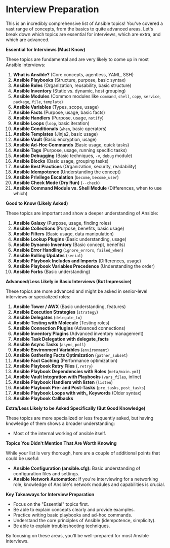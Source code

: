 # Interview Preparation

This is an incredibly comprehensive list of Ansible topics! You've covered a vast range of concepts, from the basics to quite advanced areas. Let's break down which topics are essential for interviews, which are extra, and which are advanced.

**Essential for Interviews (Must Know)**

These topics are fundamental and are very likely to come up in most Ansible interviews:

1.  **What is Ansible?** (Core concepts, agentless, YAML, SSH)
2.  **Ansible Playbooks** (Structure, purpose, basic syntax)
3.  **Ansible Roles** (Organization, reusability, basic structure)
4.  **Ansible Inventory** (Static vs. dynamic, host grouping)
5.  **Ansible Modules** (Common modules like `command`, `shell`, `copy`, `service`, `package`, `file`, `template`)
6.  **Ansible Variables** (Types, scope, usage)
7.  **Ansible Facts** (Purpose, usage, basic facts)
8.  **Ansible Handlers** (Purpose, usage, `notify`)
9.  **Ansible Loops** (`loop`, basic iteration)
10. **Ansible Conditionals** (`when`, basic operators)
11. **Ansible Templates** (Jinja2, basic usage)
12. **Ansible Vault** (Basic encryption, usage)
13. **Ansible Ad-Hoc Commands** (Basic usage, quick tasks)
14. **Ansible Tags** (Purpose, usage, running specific tasks)
15. **Ansible Debugging** (Basic techniques, `-v`, `debug` module)
16. **Ansible Blocks** (Basic usage, grouping tasks)
17. **Ansible Best Practices** (Organization, security, readability)
18. **Ansible Idempotence** (Understanding the concept)
19. **Ansible Privilege Escalation** (`become`, `become_user`)
20. **Ansible Check Mode (Dry Run)** (`--check`)
21. **Ansible Command Module vs. Shell Module** (Differences, when to use which)

**Good to Know (Likely Asked)**

These topics are important and show a deeper understanding of Ansible:

1.  **Ansible Galaxy** (Purpose, usage, finding roles)
2.  **Ansible Collections** (Purpose, benefits, basic usage)
3.  **Ansible Filters** (Basic usage, data manipulation)
4.  **Ansible Lookup Plugins** (Basic understanding, usage)
5.  **Ansible Dynamic Inventory** (Basic concept, benefits)
6.  **Ansible Error Handling** (`ignore_errors`, `failed_when`)
7.  **Ansible Rolling Updates** (`serial`)
8.  **Ansible Playbook Includes and Imports** (Differences, usage)
9.  **Ansible Playbook Variables Precedence** (Understanding the order)
10. **Ansible Forks** (Basic understanding)

**Advanced/Less Likely in Basic Interviews (But Impressive)**

These topics are more advanced and might be asked in senior-level interviews or specialized roles:

1.  **Ansible Tower / AWX** (Basic understanding, features)
2.  **Ansible Execution Strategies** (`strategy`)
3.  **Ansible Delegates** (`delegate_to`)
4.  **Ansible Testing with Molecule** (Testing roles)
5.  **Ansible Connection Plugins** (Advanced connections)
6.  **Ansible Inventory Plugins** (Advanced inventory management)
7.  **Ansible Task Delegation with delegate_facts**
8.  **Ansible Async Tasks** (`async`, `poll`)
9.  **Ansible Environment Variables** (`environment`)
10. **Ansible Gathering Facts Optimization** (`gather_subset`)
11. **Ansible Fact Caching** (Performance optimization)
12. **Ansible Playbook Retry Files** (`.retry`)
13. **Ansible Playbook Dependencies with Roles** (`meta/main.yml`)
14. **Ansible Vault Integration with Playbooks** (`vars_files`, inline)
15. **Ansible Playbook Handlers with listen** (`listen`)
16. **Ansible Playbook Pre- and Post-Tasks** (`pre_tasks`, `post_tasks`)
17. **Ansible Playbook Loops with with_ Keywords** (Older syntax)
18. **Ansible Playbook Callbacks**

**Extra/Less Likely to be Asked Specifically (But Good Knowledge)**

These topics are more specialized or less frequently asked, but having knowledge of them shows a broader understanding:

* Most of the internal working of ansible itself.

**Topics You Didn't Mention That Are Worth Knowing**

While your list is very thorough, here are a couple of additional points that could be useful:

* **Ansible Configuration (ansible.cfg):** Basic understanding of configuration files and settings.
* **Ansible Network Automation:** If you're interviewing for a networking role, knowledge of Ansible's network modules and capabilities is crucial.

**Key Takeaways for Interview Preparation**

* Focus on the "Essential" topics first.
* Be able to explain concepts clearly and provide examples.
* Practice writing basic playbooks and ad-hoc commands.
* Understand the core principles of Ansible (idempotence, simplicity).
* Be able to explain troubleshooting techniques.

By focusing on these areas, you'll be well-prepared for most Ansible interviews.
